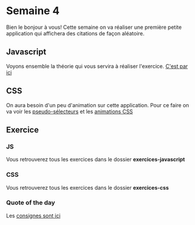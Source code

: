 # Semaine 4

Bien le bonjour à vous! Cette semaine on va réaliser une première petite application qui affichera des citations de façon aléatoire.

## Javascript

Voyons ensemble la théorie qui vous servira à réaliser l'exercice. [C'est par ici](theorie-javascript.md)

## CSS

On aura besoin d'un peu d'animation sur cette application. Pour ce faire on va voir les [pseudo-sélecteurs](theorie-pseudo-selecteurs.md) et les [animations CSS](theorie-animation-css.md)

## Exercice

### JS

Vous retrouverez tous les exercices dans le dossier **exercices-javascript**

### CSS

Vous retrouverez tous les exercices dans le dossier **exercices-css**

### Quote of the day

Les [consignes sont ici](Exercices/exercice-quote-day/README.md)